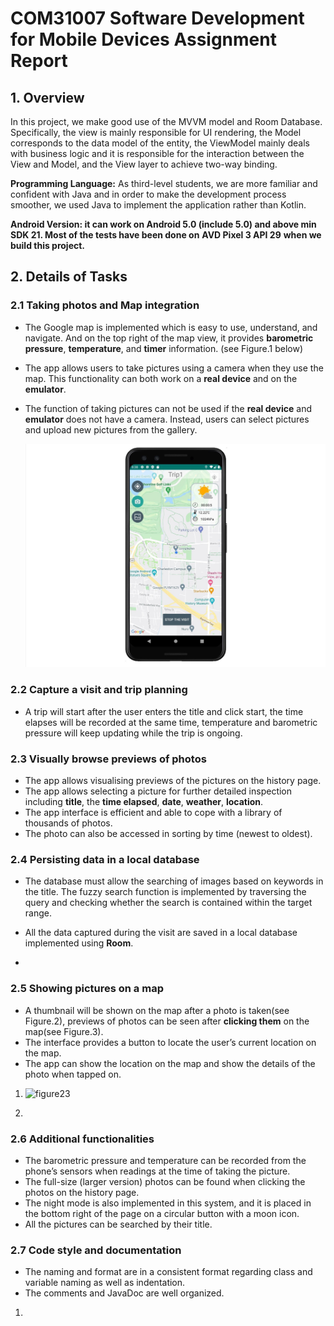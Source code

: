 # COM31007 Software Development for Mobile Devices Assignment Report

## 1. Overview

In this project, we make good use of the MVVM model and Room Database. Specifically, the view is mainly responsible for UI rendering, the Model corresponds to the data model of the entity, the ViewModel mainly deals with business logic and it is responsible for the interaction between the View and Model, and the View layer to achieve two-way binding.

**Programming Language:** As third-level students, we are more familiar and confident with Java and in order to make the development process smoother, we used Java to implement the application rather than Kotlin.

**Android Version: it can work on Android 5.0 (include 5.0) and above min SDK 21. Most of the tests have been done on** **AVD Pixel 3 API 29** **when we build this project.**



## 2. Details of Tasks

### 2.1 Taking photos and Map integration

- The Google map is implemented which is easy to use, understand, and navigate. And on the top right of the map view, it provides **barometric** **pressure**, **temperature**, and **timer** information. (see Figure.1 below)

- The app allows users to take pictures using a camera when they use the map. This functionality can both work on a **real device** and on the **emulator**.

- The function of taking pictures can not be used if the **real device** and **emulator** does not have a camera. Instead, users can select pictures and upload new pictures from the gallery.

  ![figure1](figure/figure1.jpeg)



### 2.2 Capture a visit and trip planning

- A trip will start after the user enters the title and click start, the time elapses will be recorded at the same time, temperature and barometric pressure will keep updating while the trip is ongoing.



### 2.3 Visually browse previews of photos

- The app allows visualising previews of the pictures on the history page.
- The app allows selecting a picture for further detailed inspection including **title**, the **time elapsed**, **date**, **weather**, **location**.
- The app interface is efficient and able to cope with a library of thousands of photos.
- The photo can also be accessed in sorting by time (newest to oldest).



### 2.4 Persisting data in a local database

- The database must allow the searching of images based on keywords in the title. The fuzzy search function is implemented by traversing the query and checking whether the search is contained within the target range.
- All the data captured during the visit are saved in a local database implemented using **Room**.

- 

### 2.5 Showing pictures on a map

- A thumbnail will be shown on the map after a photo is taken(see Figure.2), previews of photos can be seen after **clicking them** on the map(see Figure.3).
- The interface provides a button to locate the user’s current location on the map.
- The app can show the location on the map and show the details of the photo when tapped on.

1. ![figure23](figure/figure1.jpeg/figure23.jpeg)

2. 

### 2.6 Additional functionalities

- The barometric pressure and temperature can be recorded from the phone’s sensors when readings at the time of taking the picture.
- The full-size (larger version) photos can be found when clicking the photos on the history page.
- The night mode is also implemented in this system, and it is placed in the bottom right of the page on a circular button with a moon icon.
- All the pictures can be searched by their title.



### 2.7 Code style and documentation

- The naming and format are in a consistent format regarding class and variable naming as well as indentation.
- The comments and JavaDoc are well organized.

1. 